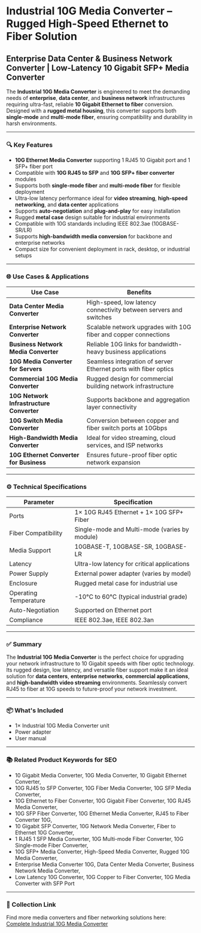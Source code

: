 # Industrial 10G Media Converter – Rugged High-Speed Ethernet to Fiber Solution  
## Enterprise Data Center & Business Network Converter | Low-Latency 10 Gigabit SFP+ Media Converter

The **Industrial 10G Media Converter** is engineered to meet the demanding needs of **enterprise**, **data center**, and **business network** infrastructures requiring ultra-fast, reliable **10 Gigabit Ethernet to fiber** conversion. Designed with a **rugged metal housing**, this converter supports both **single-mode** and **multi-mode fiber**, ensuring compatibility and durability in harsh environments.

---

### 🔍 Key Features

- **10G Ethernet Media Converter** supporting 1 RJ45 10 Gigabit port and 1 SFP+ fiber port  
- Compatible with **10G RJ45 to SFP** and **10G SFP+ fiber converter** modules  
- Supports both **single-mode fiber** and **multi-mode fiber** for flexible deployment  
- Ultra-low latency performance ideal for **video streaming**, **high-speed networking**, and **data center** applications  
- Supports **auto-negotiation** and **plug-and-play** for easy installation  
- Rugged **metal case** design suitable for industrial environments  
- Compatible with 10G standards including IEEE 802.3ae (10GBASE-SR/LR)  
- Supports **high-bandwidth media conversion** for backbone and enterprise networks  
- Compact size for convenient deployment in rack, desktop, or industrial setups  

---

### 🌐 Use Cases & Applications

| Use Case                          | Benefits                                                           |
|----------------------------------|-------------------------------------------------------------------|
| **Data Center Media Converter**  | High-speed, low latency connectivity between servers and switches |
| **Enterprise Network Converter** | Scalable network upgrades with 10G fiber and copper connections   |
| **Business Network Media Converter** | Reliable 10G links for bandwidth-heavy business applications      |
| **10G Media Converter for Servers** | Seamless integration of server Ethernet ports with fiber optics   |
| **Commercial 10G Media Converter** | Rugged design for commercial building network infrastructure      |
| **10G Network Infrastructure Converter** | Supports backbone and aggregation layer connectivity            |
| **10G Switch Media Converter**   | Conversion between copper and fiber switch ports at 10Gbps        |
| **High-Bandwidth Media Converter** | Ideal for video streaming, cloud services, and ISP networks       |
| **10G Ethernet Converter for Business** | Ensures future-proof fiber optic network expansion                |

---

### ⚙️ Technical Specifications

| Parameter                    | Specification                                  |
|-----------------------------|----------------------------------------------|
| Ports                       | 1× 10G RJ45 Ethernet + 1× 10G SFP+ Fiber     |
| Fiber Compatibility         | Single-mode and Multi-mode (varies by module)|
| Media Support               | 10GBASE-T, 10GBASE-SR, 10GBASE-LR            |
| Latency                     | Ultra-low latency for critical applications  |
| Power Supply                | External power adapter (varies by model)      |
| Enclosure                   | Rugged metal case for industrial use          |
| Operating Temperature       | -10°C to 60°C (typical industrial grade)     |
| Auto-Negotiation            | Supported on Ethernet port                     |
| Compliance                  | IEEE 802.3ae, IEEE 802.3an                      |

---

### ✅ Summary

The **Industrial 10G Media Converter** is the perfect choice for upgrading your network infrastructure to 10 Gigabit speeds with fiber optic technology. Its rugged design, low latency, and versatile fiber support make it an ideal solution for **data centers**, **enterprise networks**, **commercial applications**, and **high-bandwidth video streaming** environments. Seamlessly convert RJ45 to fiber at 10G speeds to future-proof your network investment.

---

### 📦 What's Included

- 1× Industrial 10G Media Converter unit  
- Power adapter  
- User manual  

---

### 📚 Related Product Keywords for SEO

- 10 Gigabit Media Converter, 10G Media Converter, 10 Gigabit Ethernet Converter,  
- 10G RJ45 to SFP Converter, 10G Fiber Media Converter, 10G SFP Media Converter,  
- 10G Ethernet to Fiber Converter, 10G Gigabit Fiber Converter, 10G RJ45 Media Converter,  
- 10G SFP Fiber Converter, 10G Ethernet Media Converter, RJ45 to Fiber Converter 10G,  
- 10 Gigabit SFP Converter, 10G Network Media Converter, Fiber to Ethernet 10G Converter,  
- 1 RJ45 1 SFP Media Converter, 10G Multi-mode Fiber Converter, 10G Single-mode Fiber Converter,  
- 10G SFP+ Media Converter, High-Speed Media Converter, Rugged 10G Media Converter,  
- Enterprise Media Converter 10G, Data Center Media Converter, Business Network Media Converter,  
- Low Latency 10G Converter, 10G Copper to Fiber Converter, 10G Media Converter with SFP Port  

---

### 🔗 Collection Link  
Find more media converters and fiber networking solutions here:  
[Complete Industrial 10G Media Converter](https://www.versitron.com/collections/poe-media-converters)  
